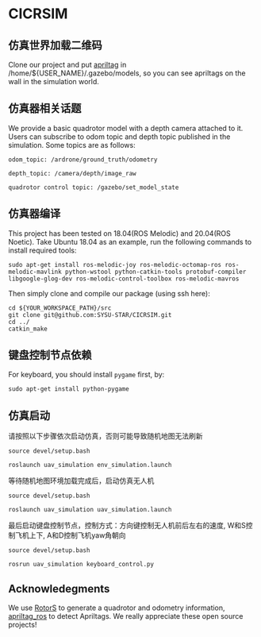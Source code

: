 # CICRSIM

## 仿真世界加载二维码
Clone our project and put [apriltag](/apriltag/) in /home/${USER_NAME}/.gazebo/models, so you can see apriltags on the wall in the simulation world.

## 仿真器相关话题
We provide a basic quadrotor model with a depth camera attached to it. Users can subscribe to odom topic and depth topic published in the simulation. Some topics are as follows:
```
odom_topic: /ardrone/ground_truth/odometry

depth_topic: /camera/depth/image_raw

quadrotor control topic: /gazebo/set_model_state
```
## 仿真器编译
This project has been tested on 18.04(ROS Melodic) and 20.04(ROS Noetic). Take Ubuntu 18.04 as an example, run the following commands to install required tools:

```
sudo apt-get install ros-melodic-joy ros-melodic-octomap-ros ros-melodic-mavlink python-wstool python-catkin-tools protobuf-compiler libgoogle-glog-dev ros-melodic-control-toolbox ros-melodic-mavros
```
Then simply clone and compile our package (using ssh here):
```
cd ${YOUR_WORKSPACE_PATH}/src
git clone git@github.com:SYSU-STAR/CICRSIM.git
cd ../ 
catkin_make
```
## 键盘控制节点依赖
For keyboard, you should install ```pygame``` first, by:
```
sudo apt-get install python-pygame
```
## 仿真启动
请按照以下步骤依次启动仿真，否则可能导致随机地图无法刷新
```
source devel/setup.bash

roslaunch uav_simulation env_simulation.launch
```
等待随机地图环境加载完成后，启动仿真无人机
```
source devel/setup.bash

roslaunch uav_simulation uav_simulation.launch
```
最后启动键盘控制节点，控制方式：方向键控制无人机前后左右的速度, W和S控制飞机上下, A和D控制飞机yaw角朝向
```
source devel/setup.bash

rosrun uav_simulation keyboard_control.py
```

## Acknowledegments
We use [RotorS](https://github.com/ethz-asl/rotors_simulator) to generate a quadrotor and odometry information, [apriltag_ros](https://github.com/AprilRobotics/apriltag_ros.git) to detect Apriltags. We really appreciate these open source projects!


